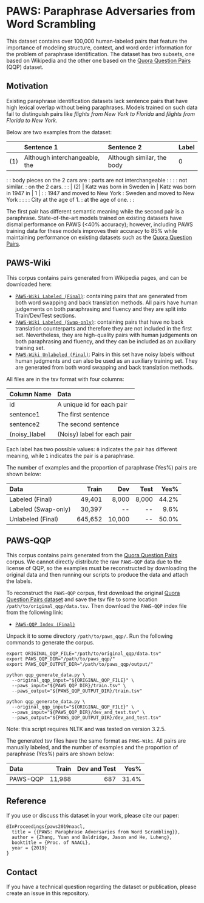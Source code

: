 # PAWS: Paraphrase Adversaries from Word Scrambling

This dataset contains over 100,000 human-labeled pairs that feature the
importance of modeling structure, context, and word order information for the
problem of paraphrase identification. The dataset has two subsets, one based on
Wikipedia and the other one based on the
[Quora Question Pairs](https://data.quora.com/First-Quora-Dataset-Release-Question-Pairs)
(QQP) dataset.

## Motivation

Existing paraphrase identification datasets lack sentence pairs that have high
lexical overlap without being paraphrases. Models trained on such data fail to
distinguish pairs like *flights from New York to Florida* and *flights from
Florida to New York*.

Below are two examples from the dataset:

|     | Sentence 1                    | Sentence 2                    | Label |
| :-- | :---------------------------- | :---------------------------- | :---- |
| (1) | Although interchangeable, the | Although similar, the body    | 0     |
:     : body pieces on the 2 cars are : parts are not interchangeable :       :
:     : not similar.                  : on the 2 cars.                :       :
| (2) | Katz was born in Sweden in    | Katz was born in 1947 in      | 1     |
:     : 1947 and moved to New York    : Sweden and moved to New York  :       :
:     : City at the age of 1.         : at the age of one.            :       :

The first pair has different semantic meaning while the second pair is a
paraphrase. State-of-the-art models trained on existing datasets have dismal
performance on PAWS (<40% accuracy); however, including PAWS training data for
these models improves their accuracy to 85% while maintaining performance on
existing datasets such as the
[Quora Question Pairs](https://data.quora.com/First-Quora-Dataset-Release-Question-Pairs).

## PAWS-Wiki

This corpus contains pairs generated from Wikipedia pages, and can be downloaded
here:

*   [`PAWS-Wiki Labeled (Final)`](https://storage.googleapis.com/paws/english/paws_wiki_labeled_final.tar.gz):
    containing pairs that are generated from both word swapping and back
    translation methods. All pairs have human judgements on both paraphrasing
    and fluency and they are split into Train/Dev/Test sections.
*   [`PAWS-Wiki Labeled (Swap-only)`](https://storage.googleapis.com/paws/english/paws_wiki_labeled_swap.tar.gz):
    containing pairs that have no back translation counterparts and therefore
    they are not included in the first set. Nevertheless, they are high-quality
    pairs with human judgements on both paraphrasing and fluency, and they can
    be included as an auxiliary training set.
*   [`PAWS-Wiki Unlabeled (Final)`](https://storage.googleapis.com/paws/english/paws_wiki_unlabeled_final.tar.gz):
    Pairs in this set have noisy labels without human judgments and can also be
    used as an auxiliary training set. They are generated from both word
    swapping and back translation methods.

All files are in the tsv format with four columns:

Column Name   | Data
:------------ | :--------------------------
id            | A unique id for each pair
sentence1     | The first sentence
sentence2     | The second sentence
(noisy_)label | (Noisy) label for each pair

Each label has two possible values: `0` indicates the pair has different
meaning, while `1` indicates the pair is a paraphrase.

The number of examples and the proportion of paraphrase (Yes%) pairs are shown
below:

Data                | Train   | Dev    | Test  | Yes%
:------------------ | ------: | -----: | ----: | ----:
Labeled (Final)     | 49,401  | 8,000  | 8,000 | 44.2%
Labeled (Swap-only) | 30,397  | --     | --    | 9.6%
Unlabeled (Final)   | 645,652 | 10,000 | --    | 50.0%

## PAWS-QQP

This corpus contains pairs generated from the
[Quora Question Pairs](https://data.quora.com/First-Quora-Dataset-Release-Question-Pairs)
corpus. We cannot directly distribute the raw `PAWS-QQP` data due to the license
of QQP, so the examples must be reconstructed by downloading the original data
and then running our scripts to produce the data and attach the labels.

To reconstruct the `PAWS-QQP` corpus, first download the original
[Quora Question Pairs dataset](https://data.quora.com/First-Quora-Dataset-Release-Question-Pairs)
and save the tsv file to some location `/path/to/original_qqp/data.tsv`. Then
download the `PAWS-QQP` index file from the following link:

*   [`PAWS-QQP Index (Final)`](https://storage.googleapis.com/paws/english/paws_qqp.tar.gz)

Unpack it to some directory `/path/to/paws_qqp/`. Run the following commands to
generate the corpus.

```shell
export ORIGINAL_QQP_FILE="/path/to/original_qqp/data.tsv"
export PAWS_QQP_DIR="/path/to/paws_qqp/"
export PAWS_QQP_OUTPUT_DIR="/path/to/paws_qqp/output/"

python qqp_generate_data.py \
  --original_qqp_input="${ORIGINAL_QQP_FILE}" \
  --paws_input="${PAWS_QQP_DIR}/train.tsv" \
  --paws_output="${PAWS_QQP_OUTPUT_DIR}/train.tsv"

python qqp_generate_data.py \
  --original_qqp_input="${ORIGINAL_QQP_FILE}" \
  --paws_input="${PAWS_QQP_DIR}/dev_and_test.tsv" \
  --paws_output="${PAWS_QQP_OUTPUT_DIR}/dev_and_test.tsv"
```

Note: this script requires NLTK and was tested on version 3.2.5.

The generated tsv files have the same format as `PAWS-Wiki`. All pairs are
manually labeled, and the number of examples and the proportion of paraphrase
(Yes%) pairs are shown below:

Data     | Train  | Dev and Test | Yes%
:------- | -----: | -----------: | ----:
PAWS-QQP | 11,988 | 687          | 31.4%

## Reference

If you use or discuss this dataset in your work, please cite our paper:

```
@InProceedings{paws2019naacl,
  title = {{PAWS: Paraphrase Adversaries from Word Scrambling}},
  author = {Zhang, Yuan and Baldridge, Jason and He, Luheng},
  booktitle = {Proc. of NAACL},
  year = {2019}
}
```

## Contact

If you have a technical question regarding the dataset or publication, please
create an issue in this repository.
